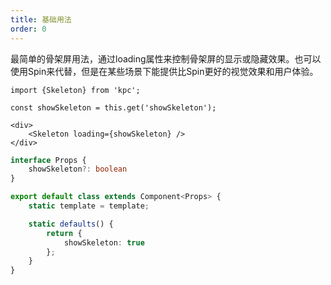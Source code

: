 ```yaml
---
title: 基础用法
order: 0
---
```


最简单的骨架屏用法，通过loading属性来控制骨架屏的显示或隐藏效果。也可以使用Spin来代替，但是在某些场景下能提供比Spin更好的视觉效果和用户体验。

```vdt
import {Skeleton} from 'kpc';

const showSkeleton = this.get('showSkeleton');

<div>
    <Skeleton loading={showSkeleton} />
</div>
```

```ts
interface Props {
    showSkeleton?: boolean
}

export default class extends Component<Props> {
    static template = template;

    static defaults() {
        return {
            showSkeleton: true
        };
    }
}
```
